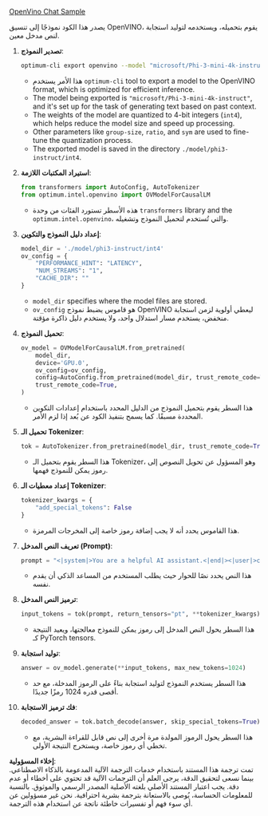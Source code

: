 [OpenVino Chat Sample](../../../../../../code/06.E2E/E2E_OpenVino_Chat_Phi3-instruct.ipynb)

يصدر هذا الكود نموذجًا إلى تنسيق OpenVINO، يقوم بتحميله، ويستخدمه لتوليد استجابة لنص مدخل معين.

1. **تصدير النموذج**:
   ```bash
   optimum-cli export openvino --model "microsoft/Phi-3-mini-4k-instruct" --task text-generation-with-past --weight-format int4 --group-size 128 --ratio 0.6 --sym --trust-remote-code ./model/phi3-instruct/int4
   ```
   - هذا الأمر يستخدم `optimum-cli` tool to export a model to the OpenVINO format, which is optimized for efficient inference.
   - The model being exported is `"microsoft/Phi-3-mini-4k-instruct"`, and it's set up for the task of generating text based on past context.
   - The weights of the model are quantized to 4-bit integers (`int4`), which helps reduce the model size and speed up processing.
   - Other parameters like `group-size`, `ratio`, and `sym` are used to fine-tune the quantization process.
   - The exported model is saved in the directory `./model/phi3-instruct/int4`.

2. **استيراد المكتبات اللازمة**:
   ```python
   from transformers import AutoConfig, AutoTokenizer
   from optimum.intel.openvino import OVModelForCausalLM
   ```
   - هذه الأسطر تستورد الفئات من وحدة `transformers` library and the `optimum.intel.openvino`، والتي تُستخدم لتحميل النموذج وتشغيله.

3. **إعداد دليل النموذج والتكوين**:
   ```python
   model_dir = './model/phi3-instruct/int4'
   ov_config = {
       "PERFORMANCE_HINT": "LATENCY",
       "NUM_STREAMS": "1",
       "CACHE_DIR": ""
   }
   ```
   - `model_dir` specifies where the model files are stored.
   - `ov_config` هو قاموس يضبط نموذج OpenVINO ليعطي أولوية لزمن استجابة منخفض، يستخدم مسار استدلال واحد، ولا يستخدم دليل ذاكرة مؤقتة.

4. **تحميل النموذج**:
   ```python
   ov_model = OVModelForCausalLM.from_pretrained(
       model_dir,
       device='GPU.0',
       ov_config=ov_config,
       config=AutoConfig.from_pretrained(model_dir, trust_remote_code=True),
       trust_remote_code=True,
   )
   ```
   - هذا السطر يقوم بتحميل النموذج من الدليل المحدد باستخدام إعدادات التكوين المحددة مسبقًا. كما يسمح بتنفيذ الكود عن بُعد إذا لزم الأمر.

5. **تحميل الـ Tokenizer**:
   ```python
   tok = AutoTokenizer.from_pretrained(model_dir, trust_remote_code=True)
   ```
   - هذا السطر يقوم بتحميل الـ Tokenizer، وهو المسؤول عن تحويل النصوص إلى رموز يمكن للنموذج فهمها.

6. **إعداد معطيات الـ Tokenizer**:
   ```python
   tokenizer_kwargs = {
       "add_special_tokens": False
   }
   ```
   - هذا القاموس يحدد أنه لا يجب إضافة رموز خاصة إلى المخرجات المرمزة.

7. **تعريف النص المدخل (Prompt)**:
   ```python
   prompt = "<|system|>You are a helpful AI assistant.<|end|><|user|>can you introduce yourself?<|end|><|assistant|>"
   ```
   - هذا النص يحدد نصًا للحوار حيث يطلب المستخدم من المساعد الذكي أن يقدم نفسه.

8. **ترميز النص المدخل**:
   ```python
   input_tokens = tok(prompt, return_tensors="pt", **tokenizer_kwargs)
   ```
   - هذا السطر يحول النص المدخل إلى رموز يمكن للنموذج معالجتها، ويعيد النتيجة كـ PyTorch tensors.

9. **توليد استجابة**:
   ```python
   answer = ov_model.generate(**input_tokens, max_new_tokens=1024)
   ```
   - هذا السطر يستخدم النموذج لتوليد استجابة بناءً على الرموز المدخلة، مع حد أقصى قدره 1024 رمزًا جديدًا.

10. **فك ترميز الاستجابة**:
    ```python
    decoded_answer = tok.batch_decode(answer, skip_special_tokens=True)[0]
    ```
    - هذا السطر يحول الرموز المولدة مرة أخرى إلى نص قابل للقراءة البشرية، مع تخطي أي رموز خاصة، ويستخرج النتيجة الأولى.

**إخلاء المسؤولية**:  
تمت ترجمة هذا المستند باستخدام خدمات الترجمة الآلية المدعومة بالذكاء الاصطناعي. بينما نسعى لتحقيق الدقة، يرجى العلم أن الترجمات الآلية قد تحتوي على أخطاء أو عدم دقة. يجب اعتبار المستند الأصلي بلغته الأصلية المصدر الرسمي والموثوق. بالنسبة للمعلومات الحساسة، يُوصى بالاستعانة بترجمة بشرية احترافية. نحن غير مسؤولين عن أي سوء فهم أو تفسيرات خاطئة ناتجة عن استخدام هذه الترجمة.